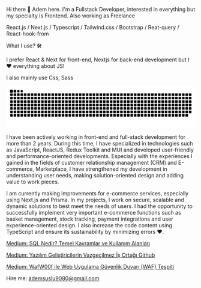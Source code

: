 Hi there 👋
Adem here. I'm a Fullstack Developer, interested in everything but my specialty is Frontend. Also working as Freelance

React.js / Next.js / Typescript / Tailwind.css / Bootstrap / Reat-query / React-hook-from 

What I use? 🛠


I prefer React & Next for front-end, Nextjs for back-end development but I ❤️ everything about JS!

I also mainly use Css, Sass 

<img src="https://raw.githubusercontent.com/bedirkoc/bedirkoc/output/snake.svg" alt="Snake animation" />

I have been actively working in front-end and full-stack development for more than 2 years. During this time, I have specialized in technologies such as JavaScript, ReactJS, Redux Toolkit and MUI and developed user-friendly and performance-oriented developments. Especially with the experiences I gained in the fields of customer relationship management (CRM) and E-commerce, Marketplace, I have strengthened my development in understanding user needs, making solution-oriented design and adding value to work pieces.

I am currently making improvements for e-commerce services, especially using Next.js and Prisma. In my projects, I work on secure, scalable and dynamic solutions to best meet the needs of users. I had the opportunity to successfully implement very important e-commerce functions such as basket management, stock tracking, payment integrations and user experience-oriented design. I also increase the code content using TypeScript and ensure its sustainability by minimizing errors ❤️.

[Medium: SQL Nedir? Temel Kavramlar ve Kullanım Alanları](https://medium.com/@ademsuslu9080/sql-nedir-temel-kavramlar-ve-kullan%C4%B1m-alanlar%C4%B1-c01a7b9ab8fd)

[Medium: Yazılım Geliştiricilerin Vazgeçilmez İş Ortağı Github](https://medium.com/@ademsuslu9080/git-hub-yaz%C4%B1l%C4%B1m-geli%C5%9Ftiricilerin-vazge%C3%A7ilmez-i%CC%87%C5%9F-orta%C4%9F%C4%B1-a168ebc33f90)

[Medium: WafW00f ile Web Uygulama Güvenlik Duvarı (WAF) Tespiti](https://medium.com/@ademsuslu9080/wafw00f-ile-web-uygulama-g%C3%BCvenlik-duvar%C4%B1-waf-tespiti-komutlar-ve-kullan%C4%B1m-%C3%B6rnekleri-c08d82c37201)

Hire me: ademsuslu9080@gmail.com



